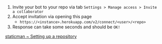 1. Invite your bot to your repo via tab `Settings > Manage access > Invite a collaborator`
1. Accept invitation via opening this page
    - `https://<instance>.herokuapp.com/v2/connect/<user>/<repo>`
1. Response can take some seconds and should be `OK!`

[staticman ~ Setting up a repository](https://github.com/eduardoboucas/staticman/#setting-up-a-repository)
<!-- https://staticmaninstance.herokuapp.com/v2/connect/danieldreke/danieldreke.github.io -->

